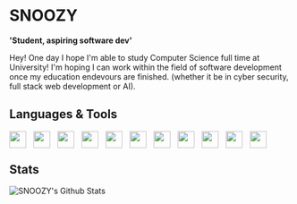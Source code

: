 # SNOOZY

**'Student, aspiring software dev'**

Hey! One day I hope I'm able to study Computer Science full time at University! I'm hoping I can work within the field of software development once my education endevours are finished. (whether it be in cyber security, full stack web development or AI).


## Languages & Tools

<img align="left" width="30px" style="padding-right:10px;" src="https://upload.wikimedia.org/wikipedia/commons/thumb/4/4c/Typescript_logo_2020.svg/1200px-Typescript_logo_2020.svg.png"/>
<img align="left" width="30px" style="padding-right:10px;" src="https://upload.wikimedia.org/wikipedia/commons/thumb/6/6a/JavaScript-logo.png/800px-JavaScript-logo.png"/>
<img align="left" width="30px" style="padding-right:10px;" src="https://upload.wikimedia.org/wikipedia/commons/thumb/c/c3/Python-logo-notext.svg/1869px-Python-logo-notext.svg.png"/>
<img align="left" width="30px" style="padding-right:10px;" src="https://cdn.worldvectorlogo.com/logos/html-1.svg"/>
<img align="left" width="30px" style="padding-right:10px;" src="https://logospng.org/download/css-3/logo-css-3-2048.png"/>
<img align="left" width="30px" style="padding-right:10px;" src="https://upload.wikimedia.org/wikipedia/commons/thumb/0/0c/Blender_logo_no_text.svg/2503px-Blender_logo_no_text.svg.png"/>
<img align="left" width="30px" style="padding-right:10px;" src="https://cdn.worldvectorlogo.com/logos/visual-studio-code-1.svg"/>
<img align="left" width="30px" style="padding-right:10px;" src="https://cdn-icons-png.flaticon.com/512/5968/5968322.png"/>
<img align="left" width="30px" style="padding-right:10px;" src="https://upload.wikimedia.org/wikipedia/commons/thumb/1/18/ISO_C%2B%2B_Logo.svg/1200px-ISO_C%2B%2B_Logo.svg.png"/>
<img align="left" width="30px" style="padding-right:10px;" src="https://git-scm.com/images/logos/downloads/Git-Icon-1788C.png"/>
<img align="left" width="30px" style="padding-right:10px;" src="https://upload.wikimedia.org/wikipedia/commons/thumb/2/27/PHP-logo.svg/2560px-PHP-logo.svg.png"/>

<br>

# 

## Stats

![SNOOZY's Github Stats](https://github-readme-stats.vercel.app/api?username=SnOoOzY&show_icons=true&theme=gruvbox)
